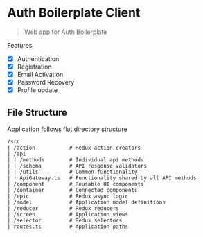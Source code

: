 # Auth Boilerplate Client

> Web app for Auth Boilerplate

Features:

- [x] Authentication
- [x] Registration
- [x] Email Activation
- [x] Password Recovery
- [x] Profile update

## File Structure

Application follows flat directory structure
```
/src
| /action			# Redux action creators
| /api
| | /methods		# Individual api methods
| | /schema			# API response validators
| | /utils			# Common functionality
| | ApiGateway.ts	# Functionality shared by all API methods
| /component		# Reusable UI components
| /container		# Connected components
| /epic				# Redux async logic
| /model			# Application model definitions
| /reducer			# Redux reducers
| /screen			# Application views
| /selector			# Redux selectors
| routes.ts			# Application paths
```

